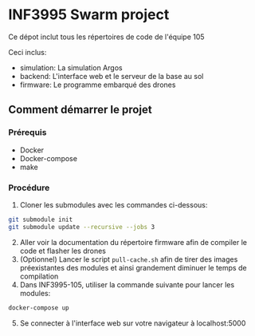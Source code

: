 # INF3995 Swarm project

Ce dépot inclut tous les répertoires de code de l'équipe 105

Ceci inclus:
- simulation: La simulation Argos
- backend: L'interface web et le serveur de la base au sol
- firmware: Le programme embarqué des drones

## Comment démarrer le projet

### Prérequis
- Docker 
- Docker-compose
- make

### Procédure
1. Cloner les submodules avec les commandes ci-dessous:
```bash
git submodule init
git submodule update --recursive --jobs 3
```
2. Aller voir la documentation du répertoire firmware afin de compiler le code et flasher les drones
3. (Optionnel) Lancer le script ``pull-cache.sh`` afin de tirer des images préexistantes des modules et ainsi grandement diminuer le temps de compilation
4. Dans INF3995-105, utiliser la commande suivante pour lancer les modules:
```bash
docker-compose up
```
5. Se connecter à l'interface web sur votre navigateur à localhost:5000


